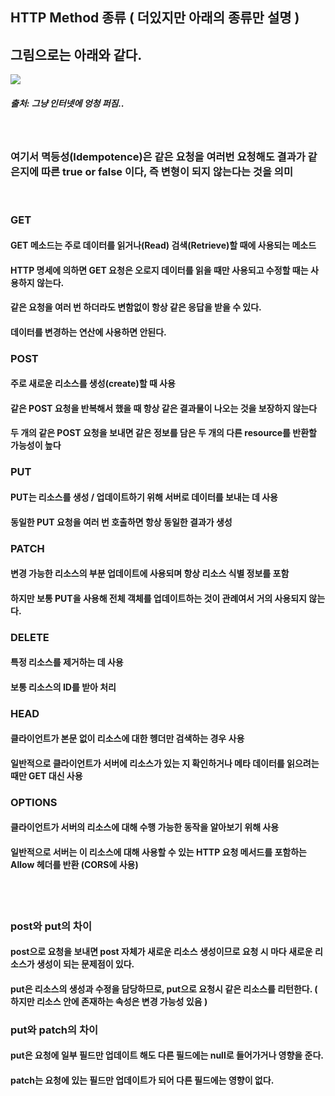 
## HTTP Method 종류 ( 더있지만 아래의 종류만 설명 )
## 그림으로는 아래와 같다.
<img src="https://user-images.githubusercontent.com/42057185/167302256-3fe886ae-6cb7-464d-acc0-b6827c0e2df4.png"/>

##### 출처: 그냥 인터넷에 엉청 퍼짐..
<br>

### 여기서 멱등성(Idempotence)은 같은 요청을 여러번 요청해도 결과가 같은지에 따른 true or false 이다, 즉 변형이 되지 않는다는 것을 의미
<br>

### GET
#### GET 메소드는 주로 데이터를 읽거나(Read) 검색(Retrieve)할 때에 사용되는 메소드
#### HTTP 명세에 의하면 GET 요청은 오로지 데이터를 읽을 때만 사용되고 수정할 때는 사용하지 않는다.
#### 같은 요청을 여러 번 하더라도 변함없이 항상 같은 응답을 받을 수 있다.
#### 데이터를 변경하는 연산에 사용하면 안된다.
### POST
#### 주로 새로운 리소스를 생성(create)할 때 사용
#### 같은 POST 요청을 반복해서 했을 때 항상 같은 결과물이 나오는 것을 보장하지 않는다
#### 두 개의 같은 POST 요청을 보내면 같은 정보를 담은 두 개의 다른 resource를 반환할 가능성이 높다
### PUT
#### PUT는 리소스를 생성 / 업데이트하기 위해 서버로 데이터를 보내는 데 사용
#### 동일한 PUT 요청을 여러 번 호출하면 항상 동일한 결과가 생성
### PATCH
#### 변경 가능한 리소스의 부분 업데이트에 사용되며 항상 리소스 식별 정보를 포함
#### 하지만 보통 PUT을 사용해 전체 객체를 업데이트하는 것이 관례여서 거의 사용되지 않는다.
### DELETE
#### 특정 리소스를 제거하는 데 사용
#### 보통 리소스의 ID를 받아 처리
### HEAD
#### 클라이언트가 본문 없이 리소스에 대한 헹더만 검색하는 경우 사용
#### 일반적으로 클라이언트가 서버에 리소스가 있는 지 확인하거나 메타 데이터를 읽으려는 때만 GET 대신 사용
### OPTIONS
#### 클라이언트가 서버의 리소스에 대해 수행 가능한 동작을 알아보기 위해 사용
#### 일반적으로 서버는 이 리소스에 대해 사용할 수 있는 HTTP 요청 메서드를 포함하는 Allow 헤더를 반환 (CORS에 사용)
<br><br>

### post와 put의 차이
#### post으로 요청을 보내면 post 자체가 새로운 리소스 생성이므로 요청 시 마다 새로운 리소스가 생성이 되는 문제점이 있다.
#### put은 리소스의 생성과 수정을 담당하므로, put으로 요청시 같은 리소스를 리턴한다. ( 하지만 리소스 안에 존재하는 속성은 변경 가능성 있음 )

### put와 patch의 차이
#### put은 요청에 일부 필드만 업데이트 해도 다른 필드에는 null로 들어가거나 영향을 준다.
#### patch는 요청에 있는 필드만 업데이트가 되어 다른 필드에는 영향이 없다.
